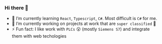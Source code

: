 ### Hi there 👋

- 🌱 I’m currently learning `React`, `Typescript`, `C#`. Most difficult is `C#` for me.
- 🔭 I’m currently working on projects at work that are `super classified` 🤣
- ⚡ Fun fact: I like work with `PLCs` 😮 (mostly `Siemens S7`) and integrate them with web techologies

<!--
**Biggy1606/Biggy1606** is a ✨ _special_ ✨ repository because its `README.md` (this file) appears on your GitHub profile.

Here are some ideas to get you started:

- 🔭 I’m currently working on ...
- 👯 I’m looking to collaborate on ...
- 🤔 I’m looking for help with ...
- 💬 Ask me about ...
- 📫 How to reach me: ...
- 😄 Pronouns: ...
- ⚡ Fun fact: ...
-->
